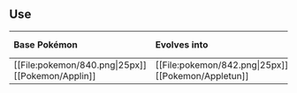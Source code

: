 ## Use
Base Pokémon |Evolves into |Available in
:---|:---|:---
[[File:pokemon/840.png\|25px]] [[Pokemon/Applin]] | [[File:pokemon/842.png\|25px]] [[Pokemon/Appletun]] |Galar onward